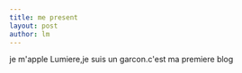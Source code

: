 ```yaml
---
title: me present 
layout: post
author: lm
---
```

<p>je m&#39;apple Lumiere,je suis un garcon.c&#39;est ma premiere blog</p>
